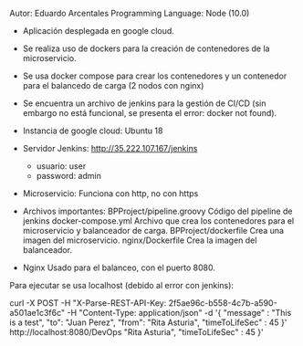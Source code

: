 Autor: Eduardo Arcentales
Programming Language: Node (10.0)

- Aplicación desplegada en google cloud.
- Se realiza uso de dockers para la creación de contenedores de la microservicio.
- Se usa docker compose para crear los contenedores y un contenedor para el balancedo de carga (2 nodos con nginx)

- Se encuentra un archivo de jenkins para la gestión de CI/CD (sin embargo no está funcional, se presenta el error: docker not found).

- Instancia de google cloud: Ubuntu 18

- Servidor Jenkins: http://35.222.107.167/jenkins
   - usuario: user
   - password: admin

- Microservicio:
    Funciona con http, no con https

- Archivos importantes:
    BPProject/pipeline.groovy
        Código del pipeline de jenkins
    docker-compose.yml
        Archivo que crea los contenedores para el microservicio y balanceador de carga.
    BPProject/dockerfile
        Crea una imagen del microservicio.
    nginx/Dockerfile
        Crea la imagen del balanceador.
- Nginx
    Usado para el balanceo, con el puerto 8080.

Para ejecutar se usa localhost (debido al error con jenkins):

curl -X POST -H "X-Parse-REST-API-Key: 2f5ae96c-b558-4c7b-a590-a501ae1c3f6c" -H "Content-Type: application/json" -d '{ "message" : "This is a test", "to": "Juan Perez", "from": "Rita Asturia", "timeToLifeSec" : 45 }' http://localhost:8080/DevOps
"Rita Asturia", "timeToLifeSec" : 45 }'

